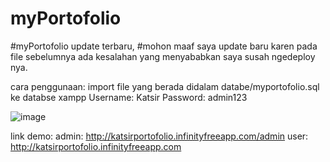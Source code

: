# myPortofolio
#myPortofolio update terbaru, 
#mohon maaf saya update baru karen pada file sebelumnya ada kesalahan yang menyababkan saya susah ngedeploy nya.

cara penggunaan:
 import file yang berada didalam databe/myportofolio.sql ke databse xampp
Username: Katsir
Password: admin123


![image](https://github.com/Lioneole09/myPortofolio/assets/136927567/a9380504-008f-46cf-8f4b-5ca40f1c05ef)


link demo:
admin: http://katsirportofolio.infinityfreeapp.com/admin
user: http://katsirportofolio.infinityfreeapp.com
